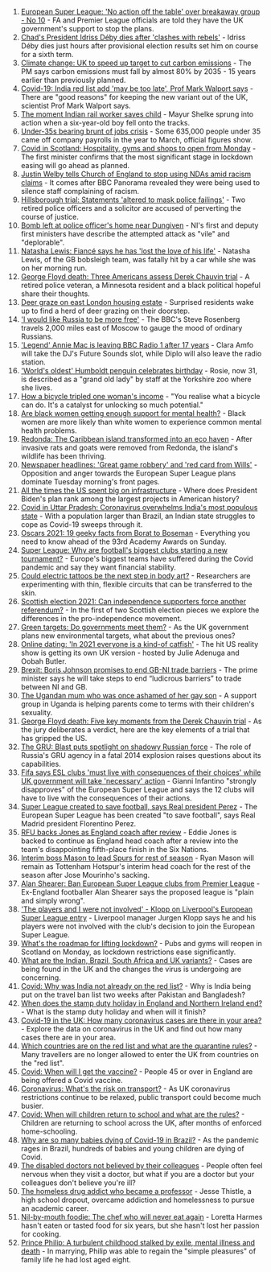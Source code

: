 1. [European Super League: 'No action off the table' over breakaway group - No 10](https://www.bbc.co.uk/news/uk-politics-56810962) - FA and Premier League officials are told they have the UK government's support to stop the plans.
2. [Chad's President Idriss Déby dies after 'clashes with rebels'](https://www.bbc.co.uk/news/world-africa-56815708) - Idriss Déby dies just hours after provisional election results set him on course for a sixth term.
3. [Climate change: UK to speed up target to cut carbon emissions](https://www.bbc.co.uk/news/uk-politics-56807520) - The PM says carbon emissions must fall by almost 80% by 2035 - 15 years earlier than previously planned.
4. [Covid-19: India red list add 'may be too late', Prof Mark Walport says](https://www.bbc.co.uk/news/uk-56813025) - There are "good reasons" for keeping the new variant out of the UK, scientist Prof Mark Walport says.
5. [The moment Indian rail worker saves child](https://www.bbc.co.uk/news/world-asia-56818056) - Mayur Shelke sprung into action when a six-year-old boy fell onto the tracks.
6. [Under-35s bearing brunt of jobs crisis](https://www.bbc.co.uk/news/business-56812163) - Some 635,000 people under 35 came off company payrolls in the year to March, official figures show.
7. [Covid in Scotland: Hospitality, gyms and shops to open from Monday](https://www.bbc.co.uk/news/uk-scotland-glasgow-west-56807826) - The first minister confirms that the most significant stage in lockdown easing will go ahead as planned.
8. [Justin Welby tells Church of England to stop using NDAs amid racism claims](https://www.bbc.co.uk/news/uk-56817048) - It comes after BBC Panorama revealed they were being used to silence staff complaining of racism.
9. [Hillsborough trial: Statements 'altered to mask police failings'](https://www.bbc.co.uk/news/uk-england-merseyside-56813384) - Two retired police officers and a solicitor are accused of perverting the course of justice.
10. [Bomb left at police officer's home near Dungiven](https://www.bbc.co.uk/news/uk-northern-ireland-56814575) - NI's first and deputy first ministers have describe the attempted attack as "vile" and "deplorable".
11. [Natasha Lewis: Fiancé says he has 'lost the love of his life'](https://www.bbc.co.uk/news/uk-england-somerset-56810312) - Natasha Lewis, of the GB bobsleigh team, was fatally hit by a car while she was on her morning run.
12. [George Floyd death: Three Americans assess Derek Chauvin trial](https://www.bbc.co.uk/news/world-us-canada-56810262) - A retired police veteran, a Minnesota resident and a black political hopeful share their thoughts.
13. [Deer graze on east London housing estate](https://www.bbc.co.uk/news/uk-england-london-56819018) - Surprised residents wake up to find a herd of deer grazing on their doorstep.
14. ['I would like Russia to be more free'](https://www.bbc.co.uk/news/world-europe-56808468) - The BBC's Steve Rosenberg travels 2,000 miles east of Moscow to gauge the mood of ordinary Russians.
15. ['Legend' Annie Mac is leaving BBC Radio 1 after 17 years](https://www.bbc.co.uk/news/newsbeat-56814062) - Clara Amfo will take the DJ's Future Sounds slot, while Diplo will also leave the radio station.
16. ['World's oldest' Humboldt penguin celebrates birthday](https://www.bbc.co.uk/news/uk-england-humber-56814242) - Rosie, now 31, is described as a "grand old lady" by staff at the Yorkshire zoo where she lives.
17. [How a bicycle tripled one woman's income](https://www.bbc.co.uk/news/stories-56806444) - "You realise what a bicycle can do. It's a catalyst for unlocking so much potential."
18. [Are black women getting enough support for mental health?](https://www.bbc.co.uk/news/uk-56765171) - Black women are more likely than white women to experience common mental health problems.
19. [Redonda: The Caribbean island transformed into an eco haven](https://www.bbc.co.uk/news/world-latin-america-56740670) - After invasive rats and goats were removed from Redonda, the island's wildlife has been thriving.
20. [Newspaper headlines: 'Great game robbery' and 'red card from Wills'](https://www.bbc.co.uk/news/blogs-the-papers-56810441) - Opposition and anger towards the European Super League plans dominate Tuesday morning's front pages.
21. [All the times the US spent big on infrastructure](https://www.bbc.co.uk/news/world-us-canada-56806625) - Where does President Biden's plan rank among the largest projects in American history?
22. [Covid in Uttar Pradesh: Coronavirus overwhelms India's most populous state](https://www.bbc.co.uk/news/world-asia-india-56799303) - With a population larger than Brazil, an Indian state struggles to cope as Covid-19 sweeps through it.
23. [Oscars 2021: 19 geeky facts from Borat to Boseman](https://www.bbc.co.uk/news/entertainment-arts-55325109) - Everything you need to know ahead of the 93rd Academy Awards on Sunday.
24. [Super League: Why are football's biggest clubs starting a new tournament?](https://www.bbc.co.uk/news/business-56768728) - Europe's biggest teams have suffered during the Covid pandemic and say they want financial stability.
25. [Could electric tattoos be the next step in body art?](https://www.bbc.co.uk/news/business-56561708) - Researchers are experimenting with thin, flexible circuits that can be transferred to the skin.
26. [Scottish election 2021: Can independence supporters force another referendum?](https://www.bbc.co.uk/news/uk-scotland-scotland-politics-56806107) - In the first of two Scottish election pieces we explore the differences in the pro-independence movement. 
27. [Green targets: Do governments meet them?](https://www.bbc.co.uk/news/54988317) - As the UK government plans new environmental targets, what about the previous ones?
28. [Online dating: 'In 2021 everyone is a kind-of catfish'](https://www.bbc.co.uk/news/newsbeat-56773964) - The hit US reality show is getting its own UK version - hosted by Julie Adenuga and Oobah Butler.
29. [Brexit: Boris Johnson promises to end GB-NI trade barriers](https://www.bbc.co.uk/news/uk-northern-ireland-56777985) - The prime minister says he will take steps to end “ludicrous barriers” to trade between NI and GB.
30. [The Ugandan mum who was once ashamed of her gay son](https://www.bbc.co.uk/news/world-africa-56773018) - A support group in Uganda is helping parents come to terms with their children's sexuality.
31. [George Floyd death: Five key moments from the Derek Chauvin trial](https://www.bbc.co.uk/news/world-us-canada-56802198) - As the jury deliberates a verdict, here are the key elements of a trial that has gripped the US.
32. [The GRU: Blast puts spotlight on shadowy Russian force](https://www.bbc.co.uk/news/world-europe-56798784) - The role of Russia's GRU agency in a fatal 2014 explosion raises questions about its capabilities.
33. [Fifa says ESL clubs 'must live with consequences of their choices' while UK government will take 'necessary' action](https://www.bbc.co.uk/sport/football/56813819) - Gianni Infantino "strongly disapproves" of the European Super League and says the 12 clubs will have to live with the consequences of their actions.
34. [Super League created to save football, says Real president Perez](https://www.bbc.co.uk/sport/football/56812151) - The European Super League has been created "to save football", says Real Madrid president Florentino Perez.
35. [RFU backs Jones as England coach after review](https://www.bbc.co.uk/sport/rugby-union/56819737) - Eddie Jones is backed to continue as England head coach after a review into the team's disappointing fifth-place finish in the Six Nations.
36. [Interim boss Mason to lead Spurs for rest of season](https://www.bbc.co.uk/sport/football/56813398) - Ryan Mason will remain as Tottenham Hotspur's interim head coach for the rest of the season after Jose Mourinho's sacking.
37. [Alan Shearer: Ban European Super League clubs from Premier League](https://www.bbc.co.uk/news/uk-56813206) - Ex-England footballer Alan Shearer says the proposed league is "plain and simply wrong".
38. ['The players and I were not involved' - Klopp on Liverpool's European Super League entry](https://www.bbc.co.uk/sport/av/football/56810625) - Liverpool manager Jurgen Klopp says he and his players were not involved with the club's decision to join the European Super League.
39. [What's the roadmap for lifting lockdown?](https://www.bbc.co.uk/news/explainers-52530518) - Pubs and gyms will reopen in Scotland on Monday, as lockdown restrictions ease significantly.
40. [What are the Indian, Brazil, South Africa and UK variants?](https://www.bbc.co.uk/news/health-55659820) - Cases are being found in the UK and the changes the virus is undergoing are concerning.
41. [Covid: Why was India not already on the red list?](https://www.bbc.co.uk/news/56801288) - Why is India being put on the travel ban list two weeks after Pakistan and Bangladesh?
42. [When does the stamp duty holiday in England and Northern Ireland end?](https://www.bbc.co.uk/news/business-53319433) - What is the stamp duty holiday and when will it finish?
43. [Covid-19 in the UK: How many coronavirus cases are there in your area?](https://www.bbc.co.uk/news/uk-51768274) - Explore the data on coronavirus in the UK and find out how many cases there are in your area.
44. [Which countries are on the red list and what are the quarantine rules?](https://www.bbc.co.uk/news/explainers-52544307) - Many travellers are no longer allowed to enter the UK from countries on the "red list".
45. [Covid: When will I get the vaccine?](https://www.bbc.co.uk/news/health-55045639) - People 45 or over in England are being offered a Covid vaccine.
46. [Coronavirus: What's the risk on transport?](https://www.bbc.co.uk/news/health-51736185) - As UK coronavirus restrictions continue to be relaxed, public transport could become much busier.
47. [Covid: When will children return to school and what are the rules?](https://www.bbc.co.uk/news/education-51643556) - Children are returning to school across the UK, after months of enforced home-schooling.
48. [Why are so many babies dying of Covid-19 in Brazil?](https://www.bbc.co.uk/news/world-latin-america-56696907) - As the pandemic rages in Brazil, hundreds of babies and young children are dying of Covid.
49. [The disabled doctors not believed by their colleagues](https://www.bbc.co.uk/news/disability-56244376) - People often feel nervous when they visit a doctor, but what if you are a doctor but your colleagues don't believe you're ill?
50. [The homeless drug addict who became a professor](https://www.bbc.co.uk/news/stories-55559382) - Jesse Thistle, a high school dropout, overcame addiction and homelessness to pursue an academic career.
51. [Nil-by-mouth foodie: The chef who will never eat again](https://www.bbc.co.uk/news/stories-56688582) - Loretta Harmes hasn't eaten or tasted food for six years, but she hasn't lost her passion for cooking.
52. [Prince Philip: A turbulent childhood stalked by exile, mental illness and death](https://www.bbc.co.uk/news/uk-56690270) - In marrying, Philip was able to regain the "simple pleasures" of family life he had lost aged eight.
